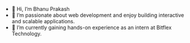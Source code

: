 - 👋 Hi, I’m Bhanu Prakash
- 👀 I’m passionate about web development and enjoy building interactive and scalable applications.
- 🌱 I’m currently gaining hands-on experience as an intern at Bitflex Technology.


<!---
Bhanu7569/Bhanu7569 is a ✨ special ✨ repository because its `README.md` (this file) appears on your GitHub profile.
You can click the Preview link to take a look at your changes.
--->
